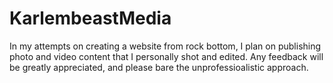# KarlembeastMedia
In my attempts on creating a website from rock bottom, I plan on publishing photo and video content that I personally shot and edited. 
Any feedback will be greatly appreciated, and please bare the unprofessioalistic approach. 
